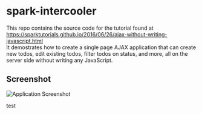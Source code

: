 # spark-intercooler
This repo contains the source code for the tutorial found at https://sparktutorials.github.io/2016/06/26/ajax-without-writing-javascript.html  
It demostrates how to create a single page AJAX application that can create new todos, edit existing todos, filter todos on status, and more, all on the server side without writing any JavaScript.

## Screenshot
![Application Screenshot](https://sparktutorials.github.io/img/posts/sparkIntercooler/todoList.png)

test
